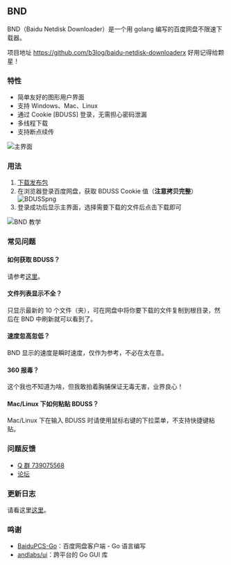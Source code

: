## BND

BND（Baidu Netdisk Downloader）是一个用 golang 编写的百度网盘不限速下载器。

项目地址 https://github.com/b3log/baidu-netdisk-downloaderx 好用记得给颗星！

### 特性

* 简单友好的图形用户界面
* 支持 Windows、Mac、Linux
* 通过 Cookie [BDUSS] 登录，无需担心密码泄漏
* 多线程下载
* 支持断点续传

![主界面](https://img.hacpai.com/file/2018/04/5aebc46de06c4d29aec91d65751aff5a_.png)

### 用法

1. [下载发布包](https://share.weiyun.com/57zViCm)
2. 在浏览器登录百度网盘，获取 BDUSS Cookie 值（**注意拷贝完整**）
   ![BDUSSpng](https://img.hacpai.com/file/2018/04/d1a78d5163f644d7931925ef5edbf9dd_BDUSS.png)
3. 登录成功后显示主界面，选择需要下载的文件后点击下载即可

![BND 教学](https://img.hacpai.com/file/2018/05/c87225b75d12411ca5ec4a57274371eb_.gif)

### 常见问题

#### 如何获取 BDUSS？

请参考[这里](https://www.baidu.com/s?wd=如何获取BDUSS)。

#### 文件列表显示不全？

只显示最新的 10 个文件（夹），可在网盘中将你要下载的文件复制到根目录，然后在 BND 中刷新就可以看到了。

#### 速度忽高忽低？

BND 显示的速度是瞬时速度，仅作为参考，不必在太在意。

#### 360 报毒？

这个我也不知道为啥，但我敢拍着胸脯保证无毒无害，业界良心！

#### Mac/Linux 下如何粘贴 BDUSS？

Mac/Linux 下在输入 BDUSS 时请使用鼠标右键的下拉菜单，不支持快捷键粘贴。

### 问题反馈

* [Q 群 739075568](https://shang.qq.com/wpa/qunwpa?idkey=e1b4287d075e86792f42f413f75943c91da37d074649d28c51aa6d48361631ba)
* [论坛](https://hacpai.com/article/1524460877352)

### 更新日志

请看这里[这里](https://github.com/b3log/baidu-netdisk-downloaderx/blob/master/CHANGE_LOGS.md)。

### 鸣谢

* [BaiduPCS-Go](https://github.com/iikira/BaiduPCS-Go)：百度网盘客户端 - Go 语言编写
* [andlabs/ui](https://github.com/andlabs/ui)：跨平台的 Go GUI 库
